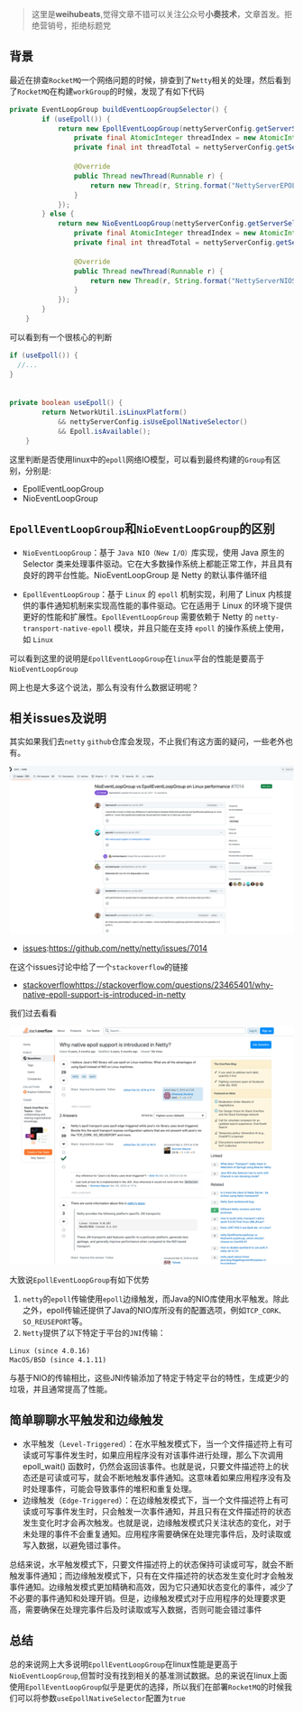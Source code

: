 > 这里是**weihubeats**,觉得文章不错可以关注公众号**小奏技术**，文章首发。拒绝营销号，拒绝标题党


## 背景

最近在排查`RocketMQ`一个网络问题的时候，排查到了`Netty`相关的处理，然后看到了`RocketMQ`在构建`workGroup`的时候，发现了有如下代码

```java
private EventLoopGroup buildEventLoopGroupSelector() {
        if (useEpoll()) {
            return new EpollEventLoopGroup(nettyServerConfig.getServerSelectorThreads(), new ThreadFactory() {
                private final AtomicInteger threadIndex = new AtomicInteger(0);
                private final int threadTotal = nettyServerConfig.getServerSelectorThreads();

                @Override
                public Thread newThread(Runnable r) {
                    return new Thread(r, String.format("NettyServerEPOLLSelector_%d_%d", threadTotal, this.threadIndex.incrementAndGet()));
                }
            });
        } else {
            return new NioEventLoopGroup(nettyServerConfig.getServerSelectorThreads(), new ThreadFactory() {
                private final AtomicInteger threadIndex = new AtomicInteger(0);
                private final int threadTotal = nettyServerConfig.getServerSelectorThreads();

                @Override
                public Thread newThread(Runnable r) {
                    return new Thread(r, String.format("NettyServerNIOSelector_%d_%d", threadTotal, this.threadIndex.incrementAndGet()));
                }
            });
        }
    }
```

可以看到有一个很核心的判断
```java
if (useEpoll()) {
  //...
}


private boolean useEpoll() {
        return NetworkUtil.isLinuxPlatform()
            && nettyServerConfig.isUseEpollNativeSelector()
            && Epoll.isAvailable();
    }
```

这里判断是否使用linux中的`epoll`网络IO模型，可以看到最终构建的`Group`有区别，分别是:
- EpollEventLoopGroup
- NioEventLoopGroup


## `EpollEventLoopGroup`和`NioEventLoopGroup`的区别

- `NioEventLoopGroup`：基于 `Java NIO（New I/O）`库实现，使用 Java 原生的 Selector 类来处理事件驱动。它在大多数操作系统上都能正常工作，并且具有良好的跨平台性能。NioEventLoopGroup 是 Netty 的默认事件循环组

- `EpollEventLoopGroup`：基于 `Linux` 的 `epoll` 机制实现，利用了 Linux 内核提供的事件通知机制来实现高性能的事件驱动。它在适用于 Linux 的环境下提供更好的性能和扩展性。`EpollEventLoopGroup` 需要依赖于 Netty 的 `netty-transport-native-epoll` 模块，并且只能在支持 `epoll` 的操作系统上使用，如 `Linux`

可以看到这里的说明是`EpollEventLoopGroup`在`linux`平台的性能是要高于`NioEventLoopGroup`

网上也是大多这个说法，那么有没有什么数据证明呢？

## 相关issues及说明

其实如果我们去`netty` `github`仓库会发现，不止我们有这方面的疑问，一些老外也有。


![alt text](images/netty-issues-NioEventLoopGroup.png)

- [issues](https://github.com/netty/netty/issues/7014):https://github.com/netty/netty/issues/7014

在这个issues讨论中给了一个`stackoverflow`的链接

- [stackoverflow](https://stackoverflow.com/questions/23465401/why-native-epoll-support-is-introduced-in-netty)https://stackoverflow.com/questions/23465401/why-native-epoll-support-is-introduced-in-netty

我们过去看看


![alt text](images/stack-overflow-epoll.png)


大致说`EpollEventLoopGroup`有如下优势
1. `netty`的`epoll`传输使用`epoll`边缘触发，而Java的NIO库使用水平触发。除此之外，epoll传输还提供了Java的NIO库所没有的配置选项，例如`TCP_CORK、SO_REUSEPORT`等。
2. `Netty`提供了以下特定于平台的`JNI`传输：
```
Linux (since 4.0.16)
MacOS/BSD (since 4.1.11)
```
与基于NIO的传输相比，这些JNI传输添加了特定于特定平台的特性，生成更少的垃圾，并且通常提高了性能。

## 简单聊聊水平触发和边缘触发

- 水平触发（`Level-Triggered`）：在水平触发模式下，当一个文件描述符上有可读或可写事件发生时，如果应用程序没有对该事件进行处理，那么下次调用 epoll_wait() 函数时，仍然会返回该事件。也就是说，只要文件描述符上的状态还是可读或可写，就会不断地触发事件通知。这意味着如果应用程序没有及时处理事件，可能会导致事件的堆积和重复处理。
- 边缘触发（`Edge-Triggered`）：在边缘触发模式下，当一个文件描述符上有可读或可写事件发生时，只会触发一次事件通知，并且只有在文件描述符的状态发生变化时才会再次触发。也就是说，边缘触发模式只关注状态的变化，对于未处理的事件不会重复通知。应用程序需要确保在处理完事件后，及时读取或写入数据，以避免错过事件。

总结来说，水平触发模式下，只要文件描述符上的状态保持可读或可写，就会不断触发事件通知；而边缘触发模式下，只有在文件描述符的状态发生变化时才会触发事件通知。边缘触发模式更加精确和高效，因为它只通知状态变化的事件，减少了不必要的事件通知和处理开销。但是，边缘触发模式对于应用程序的处理要求更高，需要确保在处理完事件后及时读取或写入数据，否则可能会错过事件

## 总结

总的来说网上大多说明`EpollEventLoopGroup`在linux性能是更高于`NioEventLoopGroup`,但暂时没有找到相关的基准测试数据。总的来说在linux上面使用`EpollEventLoopGroup`似乎是更优的选择，所以我们在部署`RocketMQ`的时候我们可以将参数`useEpollNativeSelector`配置为`true`



